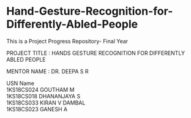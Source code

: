 # Hand-Gesture-Recognition-for-Differently-Abled-People
This is a Project Progress Repository- Final Year

PROJECT TITLE : HANDS GESTURE RECOGNITION FOR DIFFERENTLY ABLED PEOPLE

MENTOR NAME : DR. DEEPA S R

USN               Name <br />
1KS18CS024      GOUTHAM M <br />
1KS18CS018      DHANANJAYA S <br />
1KS18CS033      KIRAN V DAMBAL <br />
1KS18CS023      GANESH A <br />





